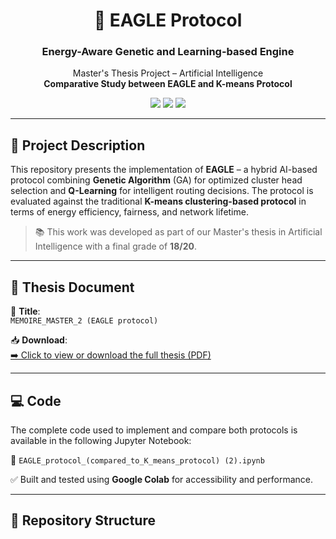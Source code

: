 <h1 align="center">🦅 EAGLE Protocol</h1>
<h3 align="center">Energy-Aware Genetic and Learning-based Engine</h3>
<p align="center">
  Master's Thesis Project – Artificial Intelligence
  <br/>
  <strong>Comparative Study between EAGLE and K-means Protocol</strong>
</p>

<p align="center">
  <a href="mailto:ayoublouaidi19@gmail.com"><img src="https://img.shields.io/badge/Gmail-D14836?style=for-the-badge&logo=gmail&logoColor=white" /></a>
  <a href="https://www.linkedin.com/in/louaidiayoub-686642249/"><img src="https://img.shields.io/badge/LinkedIn-0A66C2?style=for-the-badge&logo=linkedin&logoColor=white" /></a>
  <a href="https://www.kaggle.com/ayoublouaidi"><img src="https://img.shields.io/badge/Kaggle-20BEFF?style=for-the-badge&logo=kaggle&logoColor=white" /></a>
</p>

---

## 🧠 Project Description

This repository presents the implementation of **EAGLE** – a hybrid AI-based protocol combining **Genetic Algorithm** (GA) for optimized cluster head selection and **Q-Learning** for intelligent routing decisions. The protocol is evaluated against the traditional **K-means clustering-based protocol** in terms of energy efficiency, fairness, and network lifetime.

> 📚 This work was developed as part of our Master's thesis in Artificial Intelligence with a final grade of **18/20**.

---

## 📄 Thesis Document

📘 **Title**:  
`MEMOIRE_MASTER_2 (EAGLE protocol)`

📥 **Download**:  
[➡️ Click to view or download the full thesis (PDF)](./MEMOIRE_MASTER_2%20(EAGLE%20protocol).pdf)

---

## 💻 Code

The complete code used to implement and compare both protocols is available in the following Jupyter Notebook:

🧪 `EAGLE_protocol_(compared_to_K_means_protocol) (2).ipynb`

✅ Built and tested using **Google Colab** for accessibility and performance.

---

## 📂 Repository Structure


